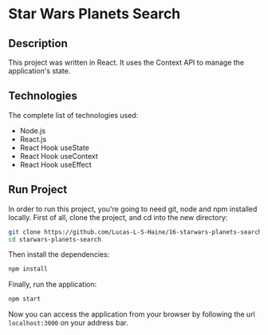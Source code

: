 # Star Wars Planets Search

## Description

This project was written in React. It uses the Context API to manage the
application's state.

## Technologies

The complete list of technologies used:

- Node.js
- React.js
- React Hook useState
- React Hook useContext
- React Hook useEffect

## Run Project

In order to run this project, you're going to need git, node and npm installed
locally.
First of all, clone the project, and cd into the new directory:
```sh
git clone https://github.com/Lucas-L-S-Haine/16-starwars-planets-search.git starwars-planets-search
cd starwars-planets-search
```
Then install the dependencies:
```sh
npm install
```
Finally, run the application:
```sh
npm start
```
Now you can access the application from your browser by following the url
`localhost:3000` on your address bar.
